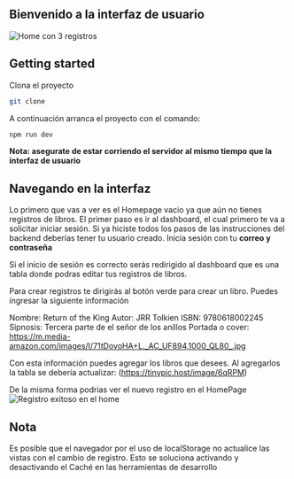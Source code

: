 ## Bienvenido a la interfaz de usuario 
![Home con 3 registros](https://tinypic.host/image/6qibf)

## Getting started 
Clona el proyecto

```bash
git clone
```

A continuación arranca el proyecto con el comando:
```bash
npm run dev
```

**Nota: asegurate de estar corriendo el servidor al mismo tiempo que la interfaz de usuario**
## Navegando en la interfaz

Lo primero que vas a ver es el Homepage vacio ya que aún no tienes registros de libros. El primer paso es ir al dashboard, el cual primero te va a solicitar iniciar sesión. Si ya hiciste todos los pasos de las instrucciones del backend deberías tener tu usuario creado. Inicia sesión con tu **correo y contraseña**

Si el inicio de sesión es correcto serás redirigido al dashboard que es una tabla donde podras editar tus registros de libros.

Para crear registros te dirigirás al botón verde para crear un libro. Puedes ingresar la siguiente información

Nombre:  Return of the King
Autor: JRR Tolkien
ISBN: 9780618002245
Sipnosis: Tercera parte de el señor de los anillos
Portada o cover: https://m.media-amazon.com/images/I/71tDovoHA+L._AC_UF894,1000_QL80_.jpg

Con esta información puedes agregar los libros que desees. Al agregarlos la tabla se debería actualizar:
(https://tinypic.host/image/6qRPM)

De la misma forma podrias ver el nuevo registro en el HomePage
![Registro exitoso en el home](https://tinypic.host/image/6qjMk)

## Nota
Es posible que el navegador por el uso de localStorage no actualice las vistas con el cambio de registro. Esto se soluciona activando y desactivando el Caché en las herramientas de desarrollo
